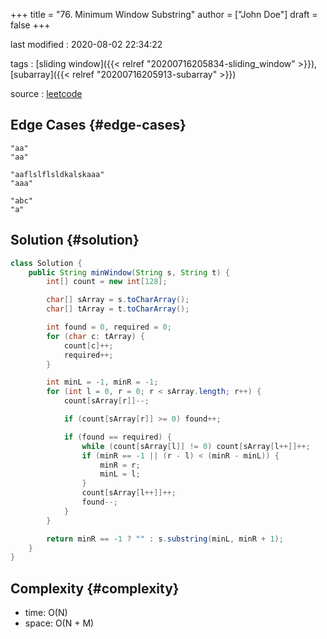 +++
title = "76. Minimum Window Substring"
author = ["John Doe"]
draft = false
+++

last modified
: 2020-08-02 22:34:22


tags
: [sliding window]({{< relref "20200716205834-sliding_window" >}}), [subarray]({{< relref "20200716205913-subarray" >}})

source
: [leetcode](https://leetcode.com/problems/minimum-window-substring/)


## Edge Cases {#edge-cases}

```nil
"aa"
"aa"
```

```nil
"aaflslflsldkalskaaa"
"aaa"
```

```nil
"abc"
"a"
```


## Solution {#solution}

```java
class Solution {
    public String minWindow(String s, String t) {
        int[] count = new int[128];

        char[] sArray = s.toCharArray();
        char[] tArray = t.toCharArray();

        int found = 0, required = 0;
        for (char c: tArray) {
            count[c]++;
            required++;
        }

        int minL = -1, minR = -1;
        for (int l = 0, r = 0; r < sArray.length; r++) {
            count[sArray[r]]--;

            if (count[sArray[r]] >= 0) found++;

            if (found == required) {
                while (count[sArray[l]] != 0) count[sArray[l++]]++;
                if (minR == -1 || (r - l) < (minR - minL)) {
                    minR = r;
                    minL = l;
                }
                count[sArray[l++]]++;
                found--;
            }
        }

        return minR == -1 ? "" : s.substring(minL, minR + 1);
    }
}
```


## Complexity {#complexity}

-   time: O(N)
-   space: O(N + M)
